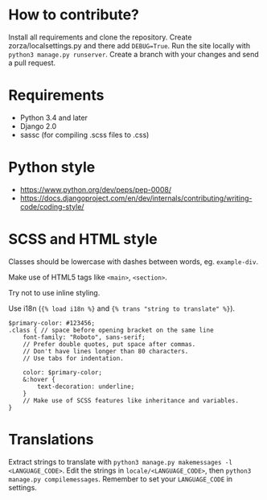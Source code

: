 # How to contribute?
Install all requirements and clone the repository.
Create zorza/localsettings.py and there add `DEBUG=True`.
Run the site locally with `python3 manage.py runserver`.
Create a branch with your changes and send a pull request.

# Requirements
* Python 3.4 and later
* Django 2.0
* sassc (for compiling .scss files to .css)

# Python style
* https://www.python.org/dev/peps/pep-0008/
* https://docs.djangoproject.com/en/dev/internals/contributing/writing-code/coding-style/

# SCSS and HTML style
Classes should be lowercase with dashes between words, eg. `example-div`.

Make use of HTML5 tags like `<main>`, `<section>`.

Try not to use inline styling.

Use i18n (`{% load i18n %}` and `{% trans "string to translate" %}`).

```
$primary-color: #123456;
.class { // space before opening bracket on the same line
	font-family: "Roboto", sans-serif;
	// Prefer double quotes, put space after commas.
	// Don't have lines longer than 80 characters.
	// Use tabs for indentation.

	color: $primary-color;
	&:hover {
		text-decoration: underline;
	}
	// Make use of SCSS features like inheritance and variables.
}
```

# Translations
Extract strings to translate with `python3 manage.py makemessages -l <LANGUAGE_CODE>`.
Edit the strings in `locale/<LANGUAGE_CODE>`, then
`python3 manage.py compilemessages`.
Remember to set your `LANGUAGE_CODE` in settings.
